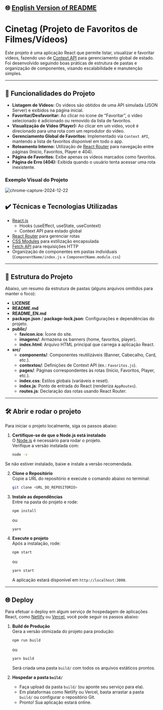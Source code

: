 ## 🌐 [English Version of README](README_EN.md)

# Cinetag (Projeto de Favoritos de Filmes/Vídeos)

Este projeto é uma aplicação React que permite listar, visualizar e favoritar vídeos, fazendo uso de [Context API](https://react.dev/reference/react/useContext) para gerenciamento global de estado. Foi desenvolvido seguindo boas práticas de estrutura de pastas e organização de componentes, visando escalabilidade e manutenção simples.

---

## 🔨 Funcionalidades do Projeto

- **Listagem de Vídeos:** Os vídeos são obtidos de uma API simulada (JSON Server) e exibidos na página inicial.  
- **Favoritar/Desfavoritar:** Ao clicar no ícone de “Favoritar”, o vídeo selecionado é adicionado ou removido da lista de favoritos.  
- **Visualização de Vídeo (Player):** Ao clicar em um vídeo, você é direcionado para uma rota com um reprodutor do vídeo.  
- **Gerenciamento Global de Favoritos:** Implementado via `Context API`, mantendo a lista de favoritos disponível em todo o app.  
- **Roteamento Interno:** Utilização de [React Router](https://reactrouter.com) para navegação entre páginas (Início, Favoritos, Player e 404).  
- **Página de Favoritos:** Exibe apenas os vídeos marcados como favoritos.  
- **Página de Erro (404):** Exibida quando o usuário tenta acessar uma rota inexistente.

### Exemplo Visual do Projeto

![chrome-capture-2024-12-22](https://github.com/user-attachments/assets/bc34dc48-5e90-4ab0-9ec0-827969cdfa8a)

## ✔️ Técnicas e Tecnologias Utilizadas

- [React.js](https://reactjs.org/)
  - Hooks (useEffect, useState, useContext)
  - Context API para estado global
- [React Router](https://reactrouter.com) para gerenciar rotas
- [CSS Modules](https://create-react-app.dev/docs/adding-a-css-modules-stylesheet/) para estilização encapsulada
- [Fetch API](https://developer.mozilla.org/pt-BR/docs/Web/API/Fetch_API) para requisições HTTP
- Organização de componentes em pastas individuais (`ComponentName/index.js` + `ComponentName.module.css`)

---

## 📁 Estrutura do Projeto

Abaixo, um resumo da estrutura de pastas (alguns arquivos omitidos para manter o foco):

- **LICENSE**  
- **README.md**  
- **README_EN.md**  
- **package.json** / **package-lock.json**: Configurações e dependências do projeto.  
- **public/**  
  - **favicon.ico**: Ícone do site.  
  - **imagens/**: Armazena os banners (home, favoritos, player).  
  - **index.html**: Arquivo HTML principal que carrega a aplicação React.  
- **src/**  
  - **components/**: Componentes reutilizáveis (Banner, Cabecalho, Card, etc.).  
  - **contextos/**: Definições de Context API (ex.: `Favoritos.js`).  
  - **pages/**: Páginas correspondentes às rotas (Início, Favoritos, Player, etc.).  
  - **index.css**: Estilos globais (variáveis e reset).  
  - **index.js**: Ponto de entrada do React (renderiza `AppRoutes`).  
  - **routes.js**: Declaração das rotas usando React Router.

---

## 🛠️ Abrir e rodar o projeto

Para iniciar o projeto localmente, siga os passos abaixo:

1. **Certifique-se de que o Node.js está instalado**  
   O [Node.js](https://nodejs.org/) é necessário para rodar o projeto.  
   Verifique a versão instalada com:
   ```bash
   node -v
   ```
Se não estiver instalado, baixe e instale a versão recomendada.

2. **Clone o Repositório**  
   Copie a URL do repositório e execute o comando abaixo no terminal:
   ```bash
   git clone <URL_DO_REPOSITORIO>
   ```

3. **Instale as dependências**  
   Entre na pasta do projeto e rode:
   ```bash
   npm install
   ```
   ou
   ```bash
   yarn
   ```

4. **Execute o projeto**  
   Após a instalação, rode:
   ```bash
   npm start
   ```
   ou
   ```bash
   yarn start
   ```
   A aplicação estará disponível em `http://localhost:3000`.

---

## 🌐 Deploy

Para efetuar o deploy em algum serviço de hospedagem de aplicações React, como [Netlify](https://www.netlify.com/) ou [Vercel](https://vercel.com/), você pode seguir os passos abaixo:

1. **Build de Produção**  
   Gera a versão otimizada do projeto para produção:
   ```bash
   npm run build
   ```
   ou
   ```bash
   yarn build
   ```
   Será criada uma pasta `build/` com todos os arquivos estáticos prontos.

2. **Hospedar a pasta `build/`**
    - Faça upload da pasta `build/` (ou aponte seu serviço para ela).
    - Em plataformas como Netlify ou Vercel, basta arrastar a pasta `build/` ou configurar o repositório Git.
    - Pronto! Sua aplicação estará online.
